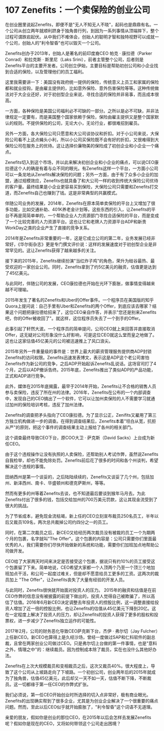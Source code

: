 # 107 Zenefits：一个卖保险的创业公司

在创业圈里说起Zenefits，即便不是"无人不知无人不晓"，起码也是鼎鼎有名。一个公司从创立两年就顺利跻身于独角兽行列，到因为一系列事情从顶端摔下，整个过程可谓跌宕起伏。从中我们不难体会，创始人的聪明才智和独特视野可以成就一个公司，创始人的"利令智昏"也可以毁灭一个公司。

Zenefits创办于2013年，创始人是著名的前印度裔CEO 帕克 · 康拉德（Parker
Conrad）和拉克斯 · 斯里尼（Laks
Srini），前者主管整个公司，后者则是Zenefits平台的主要开发者。公司创立伊始，主要目标是帮助初创公司和小企业找到合适的保险，以及管理他们的员工福利。

这里我需要讲一下：美国没有政府统一提供的保险，传统意义上员工和家属的保险都和就业挂钩，是由雇主提供的，比如意外保险、意外伤害保险等等。这种传统做法对于大企业还好，对于初创型企业来说，寻找合适的保险并非易事，而且成本很高。

一方面，各种保险是美国公司福利必不可缺的一部分。之所以是必不可缺，并非法律规定一定要有，而是美国整个国家依赖于保险，保险由雇主提供又是整个国家默认的规则。不提供保险的公司，无论大小，无论行业，都很难招到雇员。

另外一方面，各大保险公司只愿意和大公司谈协议和折扣。对于小公司来说，大保险公司看不上这点蝇头小利，所以小公司买保险既不会有好的折扣，又很难得到大保险公司在服务上的优待。这让选择价廉物美的保险成了初创企业和小企业一个痛点。

Zenefits切入到这个市场，并以此来解决初创企业和小企业的痛点，可以说CEO康拉德这个人的确是有着与众不同的眼光。有Zenefits这样一个平台，一方面小公司可以一条龙地从Zenefits解决保险的问题；另外一方面，由于有了众多小企业的加盟，通过规模效应，Zenefits也就具备了和大公司一样的收到传统大保险公司优待的客户量。最终结果是小企业更容易买到保险，大保险公司只需要和Zenefits打交道，而Zenefits自己也赚到了钱。这是非常典型的共赢模式。

伴随公司业务的发展，2014年，Zenefits在原本简单卖保险的平台上又增加了很多功能，比如交通补助、401K养老金计划等。这些东西的引入，让Zenefits的平台不再是简简单单的，一个帮助企业人力资源部门寻找合适保险的平台，而是变成了一个比较完善的人力资源平台。这也让它和老牌人力资源平台ADP和新贵WorkDay之类的企业产生了直接的竞争关系。

2014年是Zenefits非常重要的一年，这是它成立公司的第二年，业务发展已经非常好，《华尔街杂志》更是专门撰文评价说：这样的发展速度对于初创型企业是非常罕见的。这让Zenefits获得了越来越多的关注。

接下来的2015年，Zenefits继续扮演"当红炸子鸡"的角色，荣升为硅谷最热、最受欢迎的一家创业公司。同时，Zenefits拿到了约5亿美元的融资，估值更是达到了45亿美元。

与此同时，伴随公司的发展，CEO康拉德也开始在光环下膨胀，做事情变得越来越不可理喻。

2015年发生了著名的Zenefits和Uber的Offer事件。一个程序员在美国版的知乎Quora上提问说：自己手里有Uber和Zenefits的两个Offer，到底应该去哪家？结果这个问题把康拉德给招来了，这位CEO亲自作答，并表示"您还是别来Zenefits吧，你的Offer被收回了"。就这样，这位程序员失去了一个到手的Offer。

此事引起了轩然大波。一个程序员的简单提问，公司CEO就上来回答并直接取消Offer，这无疑对公司形象没什么好影响，可是这位CEO就这么堂而皇之地做了。这也让这家估值45亿美元的公司被迅速推上了风口浪尖。

2015年另外一件重量级的事件是：世界上最大的薪资管理服务提供商ADP封锁Zenefits的访问权限。Zenefits迅速发表博文，表示这是ADP这个老公司害怕Zenefits作为新公司的竞争，之后ADP开始起诉Zenefits乱说话。这场官司打了4个月，之后以ADP撤诉告终。2015年底，Zenefits推出了类似ADP的产品功能，正式和ADP进行竞争。

此外，媒体在2015年底揭露，最早于2014年开始，Zenefits让不合格的销售人员参与卖保险，违反了所在州的法律。2016年，Zenefits在公布的一个内部调查中，发现自己的CEO搞出了一个软件，它可以让加州卖保险的人不需要学习就通过加州的保险培训考核，违反了加州法律。

Zenefits的调查把矛头指向了CEO康拉德。为了显示公正，Zenifits又雇用了第三方独立机构做进一步的调查。在得到调查结果后，Zenefits本着"坦白从宽，抗拒从严"的原则，把这个事件的调查结果主动上报给了各州的相关部门。

这个调查最终导致CEO下台，原COO大卫 · 萨克斯（David
Sacks）上台成为新任CEO。

由于这个违规操作让没有执照的人卖保险，还帮助别人考试作弊，虽然说Zenefits自我检举，却也不能免除处罚。Zenefits前后花了很多的时间和各个州谈判，希望解决这个违规的事情。

田纳西州是第一个谈妥的，之后陆陆续续的，Zenefits又谈妥了几个州，包括加州、新泽西州、南卡、华盛顿州和德克萨斯州，等等。

然而有更多的州等着Zenefits去谈，也不知道最后要谈到猴年马月去。为此Zenefits付出了很多的钱，包括交给加州的700万美元罚款，这让其现金流受到了很大的挑战。

为了节省成本，避免现金流枯竭，新上任的CEO立刻宣布裁员250名员工，半年以后又裁员109名，两次总共裁掉公司约四分之一的员工。

同时，在第二次裁员之后，新CEO又给经历两次裁员没有被裁的员工一个为期两个月的包裹，名字就叫"The
Offer"。这个包裹的内容是：公司只需要你们里面最优秀的人，我们需要你们尽快开始做新的系统和功能，需要你们加班加点地帮助公司做开发。

CEO给了大家两天时间来决定是否接受这个包裹，据说只有约10%的员工接受这个包裹留了下来。简单地说，CEO希望大家都一个人顶两个乃至一个顶三个地加班加点干活，和公司一起度过难关，但是却不愿意给员工更多的工资。这两次的裁员加上
"The Offer"，让Zenefits丧失了大量有经验的开发人员。

与此同时，Zenefits很快就开始面对投资人的压力。
2015年的融资和估值是在前CEO作弊的信息没有被披露的前提下做出的，投资人觉得自己被欺骗了，所以高估了估值。2016年6月新CEO决定调整去年投资人的控股比例，这一调整直接给投资人增加了近一倍的控股比例，也让Zenefits的估值从45亿美元下降到20亿。这在一定程度上解决了投资人的压力，却让Zenefits的投资人获得了更多的股权和投票权，进一步减少了Zenefits独立运作的可能性。

2017年2月，公司的财务恶化导致CEO萨克斯下台，杰伊 · 弗尔切（Jay
Fulcher）上任新CEO。新CEO也算得上是久经沙场，曾经一度做过SAP和仁科软件的副总裁，且曾在两家创业公司做过CEO。只是弗尔切上台做的第一件事情，也是"意料之外，情理之中"的：继续裁员。因为控制成本除了裁员，实在也没什么其他好办法。

Zenefits在上次大规模裁员和变相裁员之后，这次又裁员40%。很大程度上，导致了这个公司从上坡路走向了下坡路。一个初创公司，创业两年后的2015年就成为了独角兽，估值45亿美元，此后却又一天不如一天，估值不断下降，不断裁员。这一切都缘于第一任CEO的作弊式扩张。

我们必须说，第一任CEO开始创业时所选择的切入点非常好，极有商业眼光。Zenefits的出现确实帮到了很多企业，尤其是为创业企业解决了一个很重要的痛点问题。然而，至此以后CEO似乎就开始膨胀了，"利令智昏"这个词语不无道理。

亲爱的朋友，假如你是创业的那位CEO，在2015年以后会怎样去发展Zenefits呢？假如你是现在的CEO，又将如何带领这个公司走出困境？

